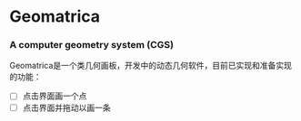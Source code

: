 # Geomatrica

### A computer geometry system (CGS)

​		Geomatrica是一个类几何画板，开发中的动态几何软件，目前已实现和准备实现的功能：

- [ ] 点击界面画一个点
- [ ] 点击界面并拖动以画一条